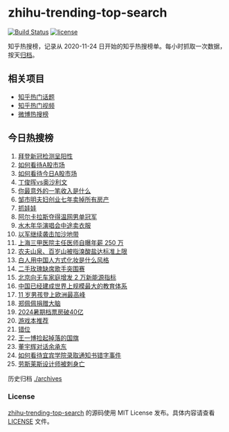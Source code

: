 # zhihu-trending-top-search

[![Build Status](https://github.com/justjavac/zhihu-trending-top-search/workflows/ci/badge.svg?branch=main)](https://github.com/justjavac/zhihu-trending-top-search/actions)
[![license](https://img.shields.io/github/license/justjavac/zhihu-trending-top-search)](https://github.com/justjavac/zhihu-trending-top-search/blob/main/LICENSE)

知乎热搜榜，记录从 2020-11-24 日开始的知乎热搜榜单。每小时抓取一次数据，按天[归档](./archives)。

## 相关项目

- [知乎热门话题](https://github.com/justjavac/zhihu-trending-hot-questions)
- [知乎热门视频](https://github.com/justjavac/zhihu-trending-hot-video)
- [微博热搜榜](https://github.com/justjavac/weibo-trending-hot-search)

## 今日热搜榜

<!-- BEGIN -->
<!-- 最后更新时间 Fri Jul 19 2024 18:08:41 GMT+0800 (China Standard Time) -->

1. [拜登新冠检测呈阳性](https://www.zhihu.com/search?q=%E6%8B%9C%E7%99%BB%E6%96%B0%E5%86%A0%E6%A3%80%E6%B5%8B%E5%91%88%E9%98%B3%E6%80%A7)
1. [如何看待A股市场](https://www.zhihu.com/search?q=%E5%A6%82%E4%BD%95%E7%9C%8B%E5%BE%85A%E8%82%A1%E5%B8%82%E5%9C%BA)
1. [如何看待今日A股市场](https://www.zhihu.com/search?q=%E5%A6%82%E4%BD%95%E7%9C%8B%E5%BE%85%E4%BB%8A%E6%97%A5A%E8%82%A1%E5%B8%82%E5%9C%BA)
1. [丁俊晖vs奥沙利文](https://www.zhihu.com/search?q=%E4%B8%81%E4%BF%8A%E6%99%96vs%E5%A5%A5%E6%B2%99%E5%88%A9%E6%96%87)
1. [你最意外的一笔收入是什么](https://www.zhihu.com/search?q=%E4%BD%A0%E6%9C%80%E6%84%8F%E5%A4%96%E7%9A%84%E4%B8%80%E7%AC%94%E6%94%B6%E5%85%A5%E6%98%AF%E4%BB%80%E4%B9%88)
1. [邹市明夫妇创业七年卖掉所有房产](https://www.zhihu.com/search?q=%E9%82%B9%E5%B8%82%E6%98%8E%E5%A4%AB%E5%A6%87%E5%88%9B%E4%B8%9A%E4%B8%83%E5%B9%B4%E5%8D%96%E6%8E%89%E6%89%80%E6%9C%89%E6%88%BF%E4%BA%A7)
1. [抓娃娃](https://www.zhihu.com/search?q=%E6%8A%93%E5%A8%83%E5%A8%83)
1. [阿尔卡拉斯夺得温网男单冠军](https://www.zhihu.com/search?q=%E9%98%BF%E5%B0%94%E5%8D%A1%E6%8B%89%E6%96%AF%E5%A4%BA%E5%BE%97%E6%B8%A9%E7%BD%91%E7%94%B7%E5%8D%95%E5%86%A0%E5%86%9B)
1. [水木年华演唱会中途卖衣服](https://www.zhihu.com/search?q=%E6%B0%B4%E6%9C%A8%E5%B9%B4%E5%8D%8E%E6%BC%94%E5%94%B1%E4%BC%9A%E4%B8%AD%E9%80%94%E5%8D%96%E8%A1%A3%E6%9C%8D)
1. [以军继续袭击加沙地带](https://www.zhihu.com/search?q=%E4%BB%A5%E5%86%9B%E7%BB%A7%E7%BB%AD%E8%A2%AD%E5%87%BB%E5%8A%A0%E6%B2%99%E5%9C%B0%E5%B8%A6)
1. [上海三甲医院主任医师自曝年薪 250 万](https://www.zhihu.com/search?q=%E4%B8%8A%E6%B5%B7%E4%B8%89%E7%94%B2%E5%8C%BB%E9%99%A2%E4%B8%BB%E4%BB%BB%E5%8C%BB%E5%B8%88%E8%87%AA%E6%9B%9D%E5%B9%B4%E8%96%AA%20250%20%E4%B8%87)
1. [农夫山泉、百岁山被指溴酸盐达标准上限](https://www.zhihu.com/search?q=%E5%86%9C%E5%A4%AB%E5%B1%B1%E6%B3%89%E3%80%81%E7%99%BE%E5%B2%81%E5%B1%B1%E8%A2%AB%E6%8C%87%E6%BA%B4%E9%85%B8%E7%9B%90%E8%BE%BE%E6%A0%87%E5%87%86%E4%B8%8A%E9%99%90)
1. [白人用中国人方式化妆是什么风格](https://www.zhihu.com/search?q=%E7%99%BD%E4%BA%BA%E7%94%A8%E4%B8%AD%E5%9B%BD%E4%BA%BA%E6%96%B9%E5%BC%8F%E5%8C%96%E5%A6%86%E6%98%AF%E4%BB%80%E4%B9%88%E9%A3%8E%E6%A0%BC)
1. [二手玫瑰缺席歌手突围赛](https://www.zhihu.com/search?q=%E4%BA%8C%E6%89%8B%E7%8E%AB%E7%91%B0%E7%BC%BA%E5%B8%AD%E6%AD%8C%E6%89%8B%E7%AA%81%E5%9B%B4%E8%B5%9B)
1. [北京向无车家庭增发 2 万新能源指标](https://www.zhihu.com/search?q=%E5%8C%97%E4%BA%AC%E5%90%91%E6%97%A0%E8%BD%A6%E5%AE%B6%E5%BA%AD%E5%A2%9E%E5%8F%91%202%20%E4%B8%87%E6%96%B0%E8%83%BD%E6%BA%90%E6%8C%87%E6%A0%87)
1. [中国已经建成世界上规模最大的教育体系](https://www.zhihu.com/search?q=%E4%B8%AD%E5%9B%BD%E5%B7%B2%E7%BB%8F%E5%BB%BA%E6%88%90%E4%B8%96%E7%95%8C%E4%B8%8A%E8%A7%84%E6%A8%A1%E6%9C%80%E5%A4%A7%E7%9A%84%E6%95%99%E8%82%B2%E4%BD%93%E7%B3%BB)
1. [11 岁男孩登上欧洲最高峰](https://www.zhihu.com/search?q=11%20%E5%B2%81%E7%94%B7%E5%AD%A9%E7%99%BB%E4%B8%8A%E6%AC%A7%E6%B4%B2%E6%9C%80%E9%AB%98%E5%B3%B0)
1. [郑佩佩捐赠大脑](https://www.zhihu.com/search?q=%E9%83%91%E4%BD%A9%E4%BD%A9%E6%8D%90%E8%B5%A0%E5%A4%A7%E8%84%91)
1. [2024暑期档票房破40亿](https://www.zhihu.com/search?q=2024%E6%9A%91%E6%9C%9F%E6%A1%A3%E7%A5%A8%E6%88%BF%E7%A0%B440%E4%BA%BF)
1. [游戏本推荐](https://www.zhihu.com/search?q=%E6%B8%B8%E6%88%8F%E6%9C%AC%E6%8E%A8%E8%8D%90)
1. [错位](https://www.zhihu.com/search?q=%E9%94%99%E4%BD%8D)
1. [王一博捡起掉落的国旗](https://www.zhihu.com/search?q=%E7%8E%8B%E4%B8%80%E5%8D%9A%E6%8D%A1%E8%B5%B7%E6%8E%89%E8%90%BD%E7%9A%84%E5%9B%BD%E6%97%97)
1. [董宇辉对话余承东](https://www.zhihu.com/search?q=%E8%91%A3%E5%AE%87%E8%BE%89%E5%AF%B9%E8%AF%9D%E4%BD%99%E6%89%BF%E4%B8%9C)
1. [如何看待宜宾学院录取通知书错字事件](https://www.zhihu.com/search?q=%E5%A6%82%E4%BD%95%E7%9C%8B%E5%BE%85%E5%AE%9C%E5%AE%BE%E5%AD%A6%E9%99%A2%E5%BD%95%E5%8F%96%E9%80%9A%E7%9F%A5%E4%B9%A6%E9%94%99%E5%AD%97%E4%BA%8B%E4%BB%B6)
1. [劳斯莱斯设计师被刺身亡](https://www.zhihu.com/search?q=%E5%8A%B3%E6%96%AF%E8%8E%B1%E6%96%AF%E8%AE%BE%E8%AE%A1%E5%B8%88%E8%A2%AB%E5%88%BA%E8%BA%AB%E4%BA%A1)

<!-- END -->

历史归档 [./archives](./archives)

### License

[zhihu-trending-top-search](https://github.com/justjavac/zhihu-trending-top-search) 的源码使用 MIT License
发布。具体内容请查看 [LICENSE](./LICENSE) 文件。
